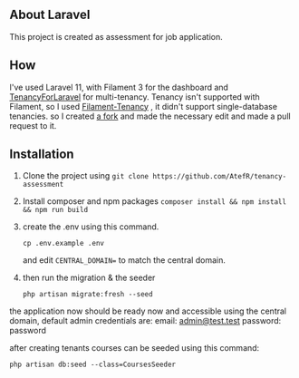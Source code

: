 ## About Laravel

This project is created as assessment for job application.

## How

I've used Laravel 11, with Filament 3 for the dashboard and [TenancyForLaravel](https://tenancyforlaravel.com/) for multi-tenancy.
Tenancy isn't supported with Filament, so I used [Filament-Tenancy](https://github.com/tomatophp/filament-tenancy) , it didn't support single-database tenancies.
so I created [a fork](https://github.com/AtefR/filament-tenancy) and made the necessary edit and made a pull request to it.

## Installation

1. Clone the project using
    `git clone https://github.com/AtefR/tenancy-assessment`

2. Install composer and npm packages
    `
        composer install && npm install && npm run build
    `

3. create the .env using this command.
    
    `
    cp .env.example .env
    `
    
    and edit `CENTRAL_DOMAIN=` to match the central domain.

4. then run the migration & the seeder

   `
        php artisan migrate:fresh --seed
   `

the application now should be ready now and accessible using the central domain,
default admin credentials are:
    email: admin@test.test
    password: password

after creating tenants courses can be seeded using this command:

`php artisan db:seed --class=CoursesSeeder`
